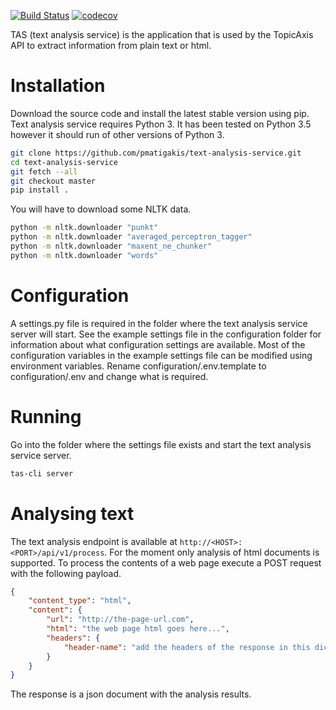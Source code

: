 [![Build Status](https://travis-ci.org/pmatigakis/text-analysis-service.svg?branch=develop)](https://travis-ci.org/pmatigakis/text-analysis-service)
[![codecov](https://codecov.io/gh/pmatigakis/text-analysis-service/branch/develop/graph/badge.svg)](https://codecov.io/gh/pmatigakis/text-analysis-service)

TAS (text analysis service) is the application that is used by the TopicAxis API
to extract information from plain text or html.


# Installation

Download the source code and install the latest stable version using pip.
Text analysis service requires Python 3. It has been tested on Python 3.5
however it should run of other versions of Python 3.

```bash
git clone https://github.com/pmatigakis/text-analysis-service.git
cd text-analysis-service
git fetch --all
git checkout master
pip install .
```

You will have to download some NLTK data.

```bash
python -m nltk.downloader "punkt"
python -m nltk.downloader "averaged_perceptron_tagger"
python -m nltk.downloader "maxent_ne_chunker"
python -m nltk.downloader "words"
```

# Configuration

A settings.py file is required in the folder where the text analysis service
server will start. See the example settings file in the configuration folder for
information about what configuration settings are available. Most of the
configuration variables in the example settings file can be modified using
environment variables. Rename configuration/.env.template to configuration/.env
and change what is required.

# Running

Go into the folder where the settings file exists and start the text analysis
service server.

```bash
tas-cli server
```

# Analysing text

The text analysis endpoint is available at `http://<HOST>:<PORT>/api/v1/process`.
For the moment only analysis of html documents is supported. To process the
contents of a web page execute a POST request with the following payload.

```json
{
    "content_type": "html",
    "content": {
        "url": "http://the-page-url.com",
        "html": "the web page html goes here...",
        "headers": {
            "header-name": "add the headers of the response in this dictionary"
        }
    }
}
```

The response is a json document with the analysis results.
